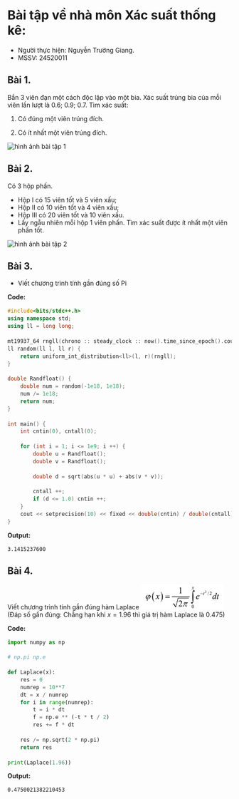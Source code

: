 # Bài tập về nhà môn Xác suất thống kê:

- Người thực hiện: Nguyễn Trường Giang.
- MSSV: 24520011

## Bài 1. 
Bắn 3 viên đạn một cách độc lập vào một bia. Xác suất trúng bia của mỗi viên lần lượt là 0.6; 0.9; 0.7. Tìm xác suất: 

1. Có đúng một viên trúng đích.

2. Có ít nhất một viên trúng đích.

![hình ảnh bài tập 1](b1.png)


## Bài 2. 
Có 3 hộp phấn. 

- Hộp I có 15 viên tốt và 5 viên xấu; 
- Hộp II có 10 viên tốt và 4 viên xấu; 
- Hộp III có 20 viên tốt và 10 viên xấu. 
- Lấy ngẫu nhiên mỗi hộp 1 viên phấn. Tìm xác suất được ít nhất một viên phấn tốt.

![hình ảnh bài tập 2](b2.png)


## Bài 3. 
- Viết chương trình tính gần đúng số Pi

**Code:**
```cpp
#include<bits/stdc++.h>
using namespace std;
using ll = long long;

mt19937_64 rngll(chrono :: steady_clock :: now().time_since_epoch().count());
ll random(ll l, ll r) {
    return uniform_int_distribution<ll>(l, r)(rngll);
}

double Randfloat() {
    double num = random(-1e18, 1e18);
    num /= 1e18;
    return num;
}

int main() {
    int cntin(0), cntall(0);

    for (int i = 1; i <= 1e9; i ++) {
        double u = Randfloat();
        double v = Randfloat();

        double d = sqrt(abs(u * u) + abs(v * v));

        cntall ++;
        if (d <= 1.0) cntin ++;
    }
    cout << setprecision(10) << fixed << double(cntin) / double(cntall) * 4.0 << '\n';
}
```


**Output:**
```
3.1415237600
```

## Bài 4. 
Viết chương trình tính gần đúng hàm Laplace ![hàm Laplace](laplace.png) (Đáp số gần đúng: Chẳng hạn khi $x= 1.96$ thì giá trị hàm Laplace là $0.475$)

**Code:**

```python
import numpy as np

# np.pi np.e

def Laplace(x):
    res = 0
    numrep = 10**7
    dt = x / numrep
    for i in range(numrep):
        t = i * dt
        f = np.e ** (-t * t / 2)
        res += f * dt
        
    res /= np.sqrt(2 * np.pi)
    return res
        
print(Laplace(1.96))
```

**Output:**

```
0.4750021382210453
```